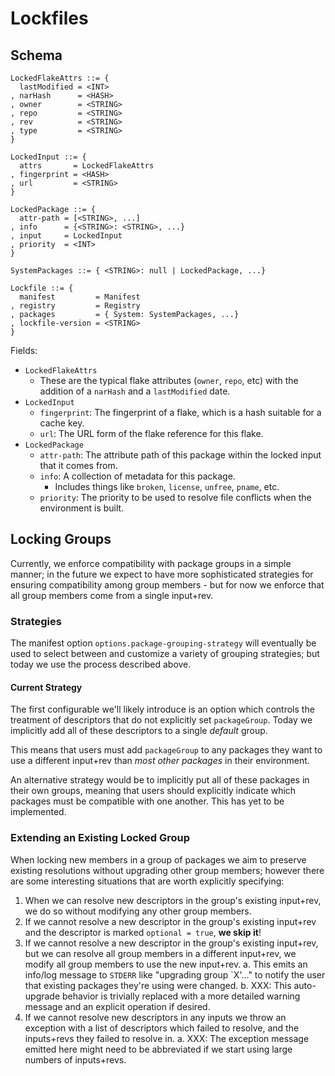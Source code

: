 
# Lockfiles

## Schema

```
LockedFlakeAttrs ::= {
  lastModified = <INT>
, narHash      = <HASH>
, owner        = <STRING>
, repo         = <STRING>
, rev          = <STRING>
, type         = <STRING>
}

LockedInput ::= {
  attrs       = LockedFlakeAttrs
, fingerprint = <HASH>
, url         = <STRING>
}

LockedPackage ::= {
  attr-path = [<STRING>, ...]
, info      = {<STRING>: <STRING>, ...}
, input     = LockedInput
, priority  = <INT>
}

SystemPackages ::= { <STRING>: null | LockedPackage, ...}

Lockfile ::= {
  manifest         = Manifest
, registry         = Registry
, packages         = { System: SystemPackages, ...}
, lockfile-version = <STRING>
}
```

Fields:
- `LockedFlakeAttrs`
    - These are the typical flake attributes (`owner`, `repo`, etc) with the
      addition of a `narHash` and a `lastModified` date.
- `LockedInput`
    - `fingerprint`: The fingerprint of a flake, which is a hash suitable for a
       cache key.
    - `url`: The URL form of the flake reference for this flake.
- `LockedPackage`
    - `attr-path`: The attribute path of this package within the locked input
      that it comes from.
    - `info`: A collection of metadata for this package.
        - Includes things like `broken`, `license`, `unfree`, `pname`, etc.
    - `priority`: The priority to be used to resolve file conflicts when the
      environment is built.


## Locking Groups

Currently, we enforce compatibility with package groups in a simple manner;
in the future we expect to have more sophisticated strategies for ensuring
compatibility among group members - but for now we enforce that all group
members come from a single input+rev.


### Strategies

The manifest option `options.package-grouping-strategy` will eventually be used
to select between and customize a variety of grouping strategies; but today
we use the process described above.


#### Current Strategy

The first configurable we'll likely introduce is an option which controls the
treatment of descriptors that do not explicitly set `packageGroup`.
Today we implicitly add all of these descriptors to a single _default_ group.

This means that users must add `packageGroup` to any packages they want to
use a different input+rev than _most other packages_ in their environment.

An alternative strategy would be to implicitly put all of these packages in
their own groups, meaning that users should explicitly indicate which packages
must be compatible with one another.
This has yet to be implemented.


### Extending an Existing Locked Group

When locking new members in a group of packages we aim to preserve existing
resolutions without upgrading other group members; however there are some
interesting situations that are worth explicitly specifying:

1. When we can resolve new descriptors in the group's existing input+rev, we
   do so without modifying any other group members.
2. If we cannot resolve a new descriptor in the group's existing input+rev and
   the descriptor is marked `optional = true`, **we skip it**!
3. If we cannot resolve a new descriptor in the group's existing input+rev, but
   we can resolve all group members in a different input+rev, we modify all
   group members to use the new input+rev.
   a. This emits an info/log message to `STDERR` like "upgrading group `X'..."
      to notify the user that existing packages they're using were changed.
   b. XXX: This auto-upgrade behavior is trivially replaced with a more
           detailed warning message and an explicit operation if desired.
4. If we cannot resolve new descriptors in any inputs we throw an exception
   with a list of descriptors which failed to resolve, and the inputs+revs they
   failed to resolve in.
   a. XXX: The exception message emitted here might need to be abbreviated if
           we start using large numbers of inputs+revs.
